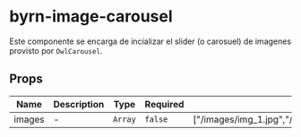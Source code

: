 # byrn-image-carousel

Este componente se encarga de incializar el slider (o carosuel) de imagenes provisto por `OwlCarousel`.

## Props

<!-- @vuese:byrn-image-carousel:props:start -->
|Name|Description|Type|Required|Default|
|---|---|---|---|---|
|images|-|`Array`|`false`|["/images/img_1.jpg","/images/img_2.jpg","/images/img_3.jpg","/images/img_4.jpg","/images/img_2.jpg"]|

<!-- @vuese:byrn-image-carousel:props:end -->


